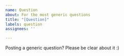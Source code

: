 ```yaml
---
name: Question
about: For the most generic questions
title: "[Question]"
labels: question
assignees: ''

---
```


Posting a generic question? Please be clear about it :)
